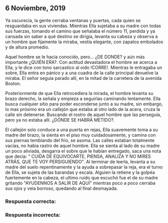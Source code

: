 ## 6 Noviembre, 2019


Ya oscurecía, la gente cerraba ventanas y puertas, cada quien se resguardaba en sus viviendas. Mientras Ella sujetaba a su madre con todas sus fuerzas, tomando el camino que señalaba el número 11, perdida y ya cansada sin saber a qué destino se dirigia, levanta su cabeza y observa a un hombre que fijamente la miraba, vestía elegante, con zapatos embolados y de altura promedio. 

Aquel hombre se le hacía conocido, pero... ¿DE DONDE? y aún más importante ¿QUIÉN ERA?. Con actitud devastadora el hombre se acerca a Ella, y le dice con tono sarcastico al oido !CORRE!. Mientras le entragaba un sobre, Ella entra en pánico y a una cuadra de la calle principal devuelve la miraba. El señor seguia parado allí, en la mitad de la carretera de la avenida Boston. 

Posteriormente de que Ella retrocediera la mirada, el hombre levanta su brazo derecho, la señala y empieza a seguirlas caminando lentamente. Ella busca cualquier sitio para poder esconderse junto a su madre, sin embargo, lo mas próximo era un callejón que estaba al otro lado de la acera, cruza la calle sin detenerse. Buscando el rostro de aquel hombre que las perseguía, pero ya no estaba allí. ¿DÓNDE SE HABRÁ METIDO?. 

El callejón solo conduce a una puerta en rejas, Ella suavemente toma a su madre del brazo, la sienta en el piso muy cuidadosamente, y camina con sus piernas temblando del frio, se asoma. Las calles estaban totalmente vacías, no habia rastro de aquel hombre. Ella se sienta al lado de su madre un poco aliviada, desgarra el sobre que le habían entregado, saca una nota que decía: " CUIDA DE EQUIVOCARTE, PIENSA, ANALIZA Y NO MIRES ATRÁS,  QUE TE VOY PERSIGUIENDO". Al terminar de leerla, levanta a su madre del suelo repentinamente y la ayuda a sobrepasar la reja, era el turno de Ella, se sujeta de las barandas y escala. Alguien la retiene y la golpéa fuertemente en la cabeza, el ultimo ruido que escuchó fue el de su madre gritando "AYUDENNOS A SALIR DE AQUÍ" mientras poco a poco cerraba sus ojos y veía borroso, quedando al final desmayada.

### Respuesta correcta:

### Respuesta incorrecta:

